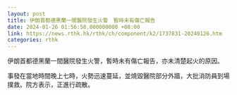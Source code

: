 ```yaml
---
layout: post
title: 伊朗首都德黑蘭一間醫院發生火警　暫時未有傷亡報告
date: 2024-01-26 01:56:58.000000000 +08:00
link: https://news.rthk.hk/rthk/ch/component/k2/1737831-20240126.htm
categories: rthk
---
```


伊朗首都德黑蘭一間醫院發生火警，暫時未有傷亡報告，亦未清楚起火的原因。

事發在當地時間晚上七時，火勢迅速蔓延，並燒毀醫院部分外牆，大批消防員到場撲救。院方表示，正進行疏散。
